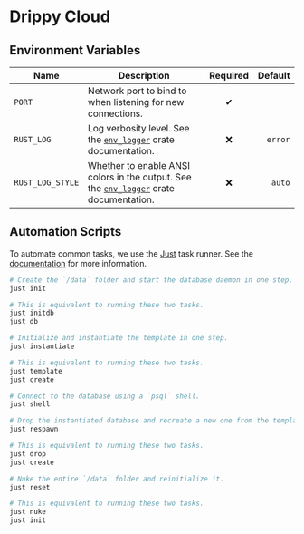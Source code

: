 # Drippy Cloud

## Environment Variables

**Name** | **Description** | **Required** | **Default**
-------- | --------------- | :----------: | ----------:
`PORT` | Network port to bind to when listening for new connections. | &#x2714; |
`RUST_LOG` | Log verbosity level. See the [`env_logger`] crate documentation. | &#x274c; | `error`
`RUST_LOG_STYLE` | Whether to enable ANSI colors in the output. See the [`env_logger`] crate documentation. | &#x274c; | `auto`

[`env_logger`]: https://docs.rs/env_logger/latest/env_logger/

## Automation Scripts

To automate common tasks, we use the [Just](https://just.systems/) task runner. See the [documentation](https://just.systems/man/en/chapter_1.html) for more information.

```bash
# Create the `/data` folder and start the database daemon in one step.
just init

# This is equivalent to running these two tasks.
just initdb
just db
```

```bash
# Initialize and instantiate the template in one step.
just instantiate

# This is equivalent to running these two tasks.
just template
just create
```

```bash
# Connect to the database using a `psql` shell.
just shell
```


```bash
# Drop the instantiated database and recreate a new one from the template.
just respawn

# This is equivalent to running these two tasks.
just drop
just create
```

```bash
# Nuke the entire `/data` folder and reinitialize it.
just reset

# This is equivalent to running these two tasks.
just nuke
just init
```
